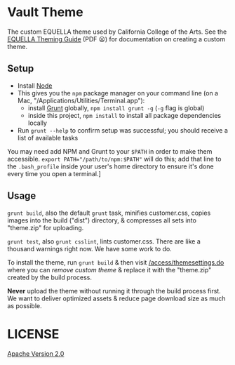 # Vault Theme

The custom EQUELLA theme used by California College of the Arts. See the <a href="http://support.equella.com/downloads/6.2/Documentation/Unchanged%20Guides%20From%20Previous%20Release(s)/EQUELLA%206.0%20Theming%20Guide.pdf">EQUELLA Theming Guide</a> (PDF :frowning:) for documentation on creating a custom theme.

## Setup

- Install [Node](http://nodejs.org)
- This gives you the `npm` package manager on your command line (on a Mac, "/Applications/Utilities/Terminal.app"):
    + install [Grunt](http://gruntjs.com/) globally, `npm install grunt -g` (`-g` flag is global)
    + inside this project, `npm install` to install all package dependencies locally
- Run `grunt --help` to confirm setup was successful; you should receive a list of available tasks

You may need add NPM and Grunt to your `$PATH` in order to make them accessible. `export PATH="/path/to/npm:$PATH"` will do this; add that line to the `.bash_profile` inside your user's home directory to ensure it's done every time you open a terminal.]

## Usage

`grunt build`, also the default `grunt` task, minifies customer.css, copies images into the build ("dist") directory, & compresses all sets into "theme.zip" for uploading.

`grunt test`, also `grunt csslint`, lints customer.css. There are like a thousand warnings right now. We have some work to do.

To install the theme, run `grunt build` & then visit [/access/themesettings.do](https://vault.cca.edu/access/themesettings.do) where you can *remove custom theme* & replace it with the "theme.zip" created by the build process.

**Never** upload the theme without running it through the build process first. We want to deliver optimized assets & reduce page download size as much as possible.

# LICENSE

[Apache Version 2.0](http://www.apache.org/licenses/LICENSE-2.0)
